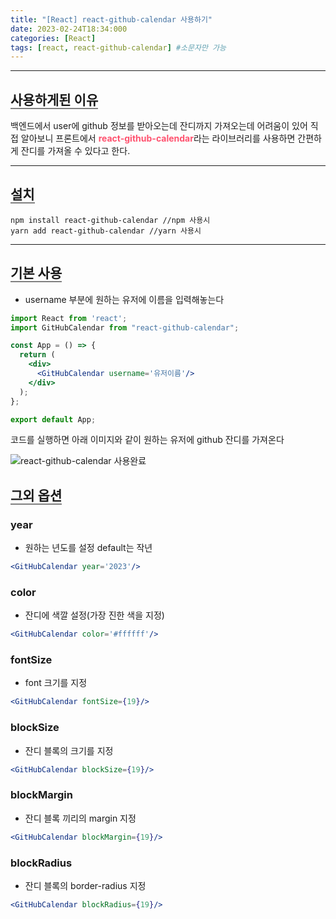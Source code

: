 ```yaml
---
title: "[React] react-github-calendar 사용하기"
date: 2023-02-24T18:34:000
categories: [React]
tags: [react, react-github-calendar] #소문자만 가능
---
```


---

## <b style="border-bottom:2px solid gray">사용하게된 이유</b>
<p>백엔드에서 user에 github 정보를 받아오는데 잔디까지 가져오는데 어려움이 있어 직접 알아보니 프론트에서 <strong style="color:#ff526f">react-github-calendar</strong>라는 라이브러리를 사용하면 간편하게 잔디를 가져올 수 있다고 한다.</p>

***

## <b style="border-bottom:2px solid gray">설치</b>
```
npm install react-github-calendar //npm 사용시
yarn add react-github-calendar //yarn 사용시
```

***

## <b style="border-bottom:2px solid gray">기본 사용</b>
- username 부분에 원하는 유저에 이름을 입력해놓는다

```jsx
import React from 'react';
import GitHubCalendar from "react-github-calendar"; 

const App = () => {
  return (
    <div>
      <GitHubCalendar username='유저이름'/>
    </div>
  );
};

export default App;
```
<p>코드를 실행하면 아래 이미지와 같이 원하는 유저에 github 잔디를 가져온다</p>
<img src="https://user-images.githubusercontent.com/88264006/221151045-f4bd2e6c-e759-4fd3-be4e-467d33b4db10.png" alt="react-github-calendar 사용완료"/>

## <b style="border-bottom:2px solid gray">그외 옵션</b>
### <b>year</b>
- 원하는 년도를 설정 default는 작년

```jsx
<GitHubCalendar year='2023'/>
```

### <b>color</b>
- 잔디에 색깔 설정(가장 진한 색을 지정)

```jsx
<GitHubCalendar color='#ffffff'/>
```

### <b>fontSize</b>
- font 크기를 지정

```jsx
<GitHubCalendar fontSize={19}/>
```

### <b>blockSize</b>
- 잔디 블록의 크기를 지정

```jsx
<GitHubCalendar blockSize={19}/>
```

### <b>blockMargin</b>
- 잔디 블록 끼리의 margin 지정

```jsx
<GitHubCalendar blockMargin={19}/>
```

### <b>blockRadius</b>
- 잔디 블록의 border-radius 지정

```jsx
<GitHubCalendar blockRadius={19}/>
```
